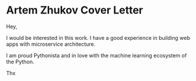 # Artem Zhukov Cover Letter

Hey,

I would be interested in this work. I have a good experience in building 
web apps with microservice architecture. 

I am proud Pythonista and in love with the machine learning ecosystem 
of the Python. 

Thx
